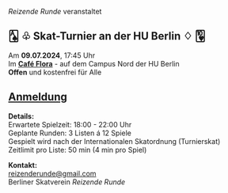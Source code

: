 <!-- gerne zentriert statt linksbündig alles, und if possible statt der Header einfach groß und fett? Damit diese  -->
<!-- striche und abstände weggehen -->
_Reizende Runde_ veranstaltet

## 🂡 ♧ Skat-Turnier an der HU Berlin ♢ 🂺  

Am **09.07.2024**, 17:45 Uhr  
Im [**Café Flora**](https://maps.app.goo.gl/RK9n2KSjUxHUXJc8A) - auf dem Campus Nord der HU Berlin  
**Offen** und kostenfrei für Alle  
  
## [Anmeldung](https://docs.google.com/forms/d/e/1FAIpQLSf0n3TjrE4Mc82CssqC_WUogs4b7_VOk0le7ub_lhWUIrBhrw/viewform?usp=sf_link)

**Details:** \
Erwartete Spielzeit: 18:00 - 22:00 Uhr \
Geplante Runden: 3 Listen á 12 Spiele \
Gespielt wird nach der Internationalen Skatordnung (Turnierskat)  
Zeitlimit pro Liste: 50 min (4 min pro Spiel)

**Kontakt:** \
[reizenderunde@gmail.com](mailto:reizenderunde@gmail.com)  
Berliner Skatverein _Reizende Runde_

